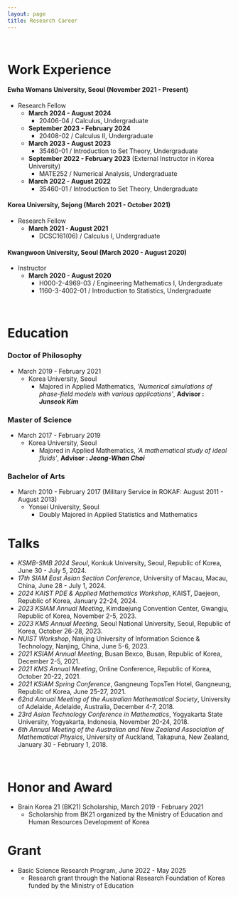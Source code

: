 ```yaml
---
layout: page
title: Research Career
---
```


<br/>


# Work Experience

#### Ewha Womans University, Seoul (November 2021 - Present)
  - Research Fellow
    - **March 2024 - August 2024**
      - 20406-04 / Calculus, Undergraduate
    - **September 2023 - February 2024**
      - 20408-02 / Calculus II, Undergraduate
    - **March 2023 - August 2023**
      - 35460-01 / Introduction to Set Theory, Undergraduate
    - **September 2022 - February 2023** (External Instructor in Korea University)
      - MATE252 / Numerical Analysis, Undergraduate
    - **March 2022 - August 2022**
      - 35460-01 / Introduction to Set Theory, Undergraduate
    

#### Korea University, Sejong (March 2021 - October 2021)
  - Research Fellow
    - **March 2021 - August 2021**
      - DCSC161(06) / Calculus I, Undergraduate


#### Kwangwoon University, Seoul (March 2020 - August 2020)
  - Instructor
    - **March 2020 - August 2020**
      - H000-2-4969-03 / Engineering Mathematics I, Undergraduate
      - 1160-3-4002-01 / Introduction to Statistics, Undergraduate


<br/>

# Education

### Doctor of Philosophy

* March 2019 - February 2021
  * Korea University, Seoul
    * Majored in Applied Mathematics, *'Numerical simulations of phase-field models with various applications'*, **Advisor : _Junseok Kim_**

### Master of Science

* March 2017 - February 2019
  * Korea University, Seoul
    * Majored in Applied Mathematics, *'A mathematical study of ideal fluids'*, **Advisor : _Jeong-Whan Choi_**

### Bachelor of Arts

* March 2010 - February 2017 (Military Service in ROKAF: August 2011 - August 2013)
  * Yonsei University, Seoul
    * Doubly Majored in Applied Statistics and Mathematics

# Talks

* _KSMB-SMB 2024 Seoul_, Konkuk University, Seoul, Republic of Korea, June 30 - July 5, 2024.
* _17th SIAM East Asian Section Conference_, University of Macau, Macau, China, June 28 - July 1, 2024.
* _2024 KAIST PDE & Applied Mathematics Workshop_, KAIST, Daejeon, Republic of Korea, January 22-24, 2024.
* _2023 KSIAM Annual Meeting_, Kimdaejung Convention Center, Gwangju, Republic of Korea, November 2-5, 2023.
* _2023 KMS Annual Meeting_, Seoul National University, Seoul, Republic of Korea, October 26-28, 2023.
* _NUIST Workshop_, Nanjing University of Information Science & Technology, Nanjing, China, June 5-6, 2023.
* _2021 KSIAM Annual Meeting_, Busan Bexco, Busan, Republic of Korea, December 2-5, 2021.
* _2021 KMS Annual Meeting_, Online Conference, Republic of Korea, October 20-22, 2021.
* _2021 KSIAM Spring Conference_, Gangneung TopsTen Hotel, Gangneung, Republic of Korea, June 25-27, 2021.
* _62nd Annual Meeting of the Australian Mathematical Society_, University of Adelaide, Adelaide, Australia, December 4-7, 2018.
* _23rd Asian Technology Conference in Mathematics_, Yogyakarta State University, Yogyakarta, Indonesia, November 20-24, 2018.
* _6th Annual Meeting of the Australian and New Zealand Association of Mathematical Physics_, University of Auckland, Takapuna, New Zealand, January 30 - February 1, 2018.


<br/>

# Honor and Award

* Brain Korea 21 (BK21) Scholarship, March 2019 - February 2021
  * Scholarship from BK21 organized by the Ministry of Education and Human Resources Development of Korea
 
# Grant

* Basic Science Research Program, June 2022 - May 2025
  * Research grant through the National Research Foundation of Korea funded by the Ministry of Education
